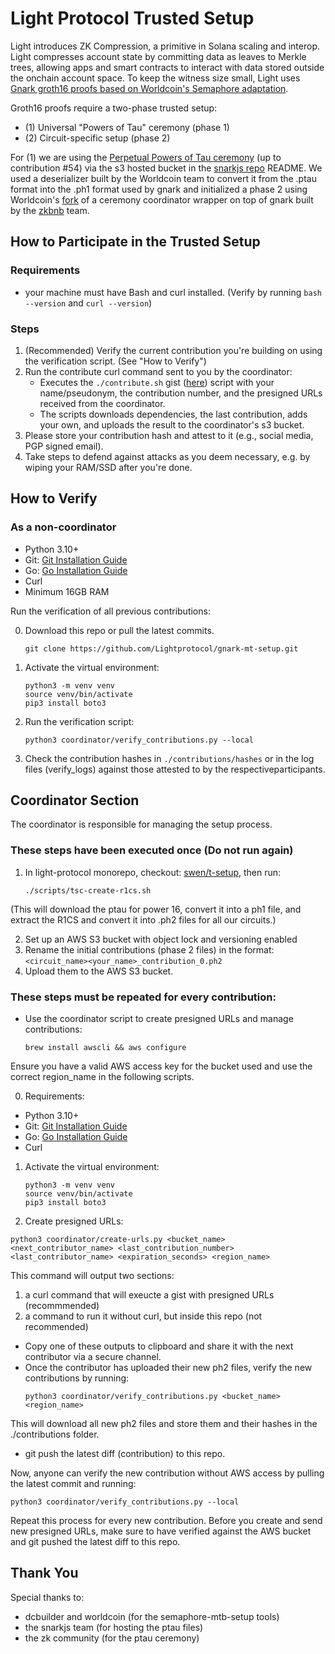 # Light Protocol Trusted Setup
Light introduces ZK Compression, a primitive in Solana scaling and interop. Light compresses account state by committing data as leaves to Merkle trees, allowing apps and smart contracts to interact with data stored outside the onchain account space. To keep the witness size small, Light uses [Gnark groth16 proofs based on Worldcoin's Semaphore adaptation](https://github.com/Lightprotocol/light-protocol/tree/main/light-prover/prover).

Groth16 proofs require a two-phase trusted setup:

* (1) Universal "Powers of Tau" ceremony (phase 1)
* (2) Circuit-specific setup (phase 2)

For (1) we are using the [Perpetual Powers of Tau ceremony](https://github.com/privacy-scaling-explorations/perpetualpowersoftau) (up to contribution #54) via the s3 hosted bucket in the [snarkjs repo](https://github.com/iden3/snarkjs/blob/master/README.md#7-prepare-phase-2) README. We used a deserializer built by the Worldcoin team to convert it from the .ptau format into the .ph1 format used by gnark and initialized a phase 2 using Worldcoin's [fork](https://github.com/worldcoin/semaphore-mtb-setup) of a ceremony coordinator wrapper on top of gnark built by the [zkbnb](https://github.com/bnb-chain/zkbnb-setup/) team.

## How to Participate in the Trusted Setup

### Requirements

-  your machine must have Bash and curl installed. (Verify by running ```bash --version``` and ```curl --version```)

### Steps

1. (Recommended) Verify the current contribution you're building on using the verification script. (See "How to Verify")
2. Run the contribute curl command sent to you by the coordinator:
   - Executes the `./contribute.sh` gist ([here](https://gist.githubusercontent.com/SwenSchaeferjohann/ecb0b3786941ce00b93902dd76dd9da7/raw/ddc9f6a896b3ba279e1ee8009fc6feb901db730b/light-tsc-contribute.sh)) script with your name/pseudonym, the contribution number, and the presigned URLs received from the coordinator.
   - The scripts downloads dependencies, the last contribution, adds your own, and uploads the result to the coordinator's s3 bucket.
3. Please store your contribution hash and attest to it (e.g., social media, PGP signed email).
4. Take steps to defend against attacks as you deem necessary, e.g. by wiping your RAM/SSD after you're done.

## How to Verify

### As a non-coordinator

- Python 3.10+
- Git: [Git Installation Guide](https://github.com/git-guides/install-git)
- Go: [Go Installation Guide](https://go.dev/doc/install)
- Curl
- Minimum 16GB RAM 

Run the verification of all previous contributions:

0. Download this repo or pull the latest commits.
   ```
   git clone https://github.com/Lightprotocol/gnark-mt-setup.git
   ```

1. Activate the virtual environment:
   ```
   python3 -m venv venv
   source venv/bin/activate
   pip3 install boto3
   ```
2. Run the verification script:
   ```
   python3 coordinator/verify_contributions.py --local
   ```
3. Check the contribution hashes in ```./contributions/hashes``` or in the log files (verify_logs) against those attested to by the respectiveparticipants.


## Coordinator Section

The coordinator is responsible for managing the setup process.

### These steps have been executed once (Do not run again)

1. In light-protocol monorepo, checkout: [swen/t-setup](https://github.com/Lightprotocol/light-protocol/blob/swen/t-setup/scripts/tsc-create-r1cs.sh), then run:
   ```
   ./scripts/tsc-create-r1cs.sh
   ```
(This will download the ptau for power 16, convert it into a ph1 file, and extract the R1CS and convert it into .ph2 files for all our circuits.)

2. Set up an AWS S3 bucket with object lock and versioning enabled
3. Rename the initial contributions (phase 2 files) in the format: `<circuit_name><your_name>_contribution_0.ph2`
4. Upload them to the AWS S3 bucket.

### These steps must be repeated for every contribution:

- Use the coordinator script to create presigned URLs and manage contributions:
  ```
  brew install awscli && aws configure
  ```
Ensure you have a valid AWS access key for the bucket used and use the correct region_name in the following scripts.

0. Requirements:
- Python 3.10+
- Git: [Git Installation Guide](https://github.com/git-guides/install-git)
- Go: [Go Installation Guide](https://go.dev/doc/install)
- Curl 

1. Activate the virtual environment:
   ```
   python3 -m venv venv
   source venv/bin/activate
   pip3 install boto3
   ```

2. Create presigned URLs:
  ```
  python3 coordinator/create-urls.py <bucket_name> <next_contributor_name> <last_contribution_number> <last_contributor_name> <expiration_seconds> <region_name>
  ```
This command will output two sections: 
1) a curl command that will exeucte a gist with presigned URLs (recommmended)
2) a command to run it without curl, but inside this repo (not recommended)
- Copy one of these outputs to clipboard and share it with the next contributor via a secure channel.
- Once the contributor has uploaded their new ph2 files, verify the new contributions by running:
  ```
  python3 coordinator/verify_contributions.py <bucket_name> <region_name>
  ```
This will download all new ph2 files and store them and their hashes in the ./contributions folder.
- git push the latest diff (contribution) to this repo.

Now, anyone can verify the new contribution without AWS access by pulling the latest commit and running:

```
python3 coordinator/verify_contributions.py --local
```

Repeat this process for every new contribution. Before you create and send new presigned URLs, make sure to have verified against the AWS bucket and git pushed the latest diff to this repo.

## Thank You

Special thanks to:
- dcbuilder and worldcoin (for the semaphore-mtb-setup tools)
- the snarkjs team (for hosting the ptau files)
- the zk community (for the ptau ceremony)
